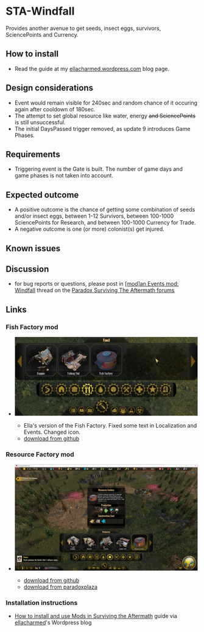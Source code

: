 # STA-Windfall

Provides another avenue to get seeds, insect eggs, survivors, SciencePoints and Currency.

## How to install

- Read the guide at my [ellacharmed.wordpress.com](https://ellacharmed.wordpress.com/2019/11/04/how-to-use-mods-in-surviving-the-aftermath/) blog page.

## Design considerations

- Event would remain visible for 240sec and random chance of it occuring again after cooldown of 180sec.
- The attempt to set global resource like water, energy <del>and SciencePoints</del> is still unsuccessful.
- The initial DaysPassed trigger removed, as update 9 introduces Game Phases.

## Requirements

- Triggering event is the Gate is built. The number of game days and game phases is not taken into account.

## Expected outcome

- A positive outcome is the chance of getting some combination of seeds and/or insect eggs, between 1-12 Survivors, between 100-1000 SciencePoints for Research, and between 100-1000 Currency for Trade.
- A negative outcome is one (or more) colonist(s) get injured.

## Known issues

## Discussion

- for bug reports or questions, please post in [[mod]an Events mod: Windfall](https://forum.paradoxplaza.com/forum/threads/mod-an-events-mod-windfall.1284025/) thread on the [Paradox Surviving The Aftermath forums](https://forum.paradoxplaza.com/forum/index.php?forums/surviving-the-aftermath.1060/)

## Links

### Fish Factory mod

- ![fish-factory-mod](https://github.com/ellacharmed/STA-ResourceFactory/blob/master/Assets/Images/sta-fish-factory-build-menu-location.jpg "Fish Factory mod")

  - Ella's version of the Fish Factory. Fixed some text in Localization and Events. Changed icon.
  - [download from github](https://github.com/ellacharmed/StA-FishFactory)

### Resource Factory mod

- ![resource-factory-mod](https://github.com/ellacharmed/STA-ResourceFactory/blob/master/Assets/Images/sta-resource-factory-build-menu-location.jpg "Resource Factory mod")

  - [download from github](https://github.com/ellacharmed/STA-ResourceFactory)
  - [download from paradoxplaza](https://mods.paradoxplaza.com/mods/1485/Any)

### Installation instructions

- [How to install and use Mods in Surviving the Aftermath](https://ellacharmed.wordpress.com/2019/11/04/how-to-use-mods-in-surviving-the-aftermath/) guide via [ellacharmed](ellacharmed.wordpress.com)'s Wordpress blog
